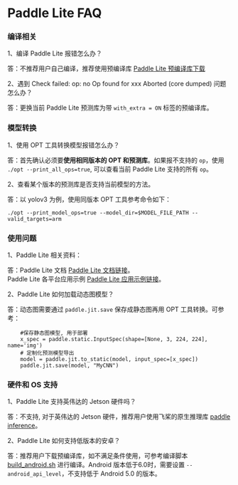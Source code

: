 # Paddle Lite FAQ 

### 编译相关

1、编译 Paddle Lite 报错怎么办？

答：不推荐用户自己编译，推荐使用预编译库 [ Paddle Lite 预编译库下载](https://paddle-lite.readthedocs.io/zh/latest/quick_start/release_lib.html)

2、遇到 Check failed: op: no Op found for xxx Aborted (core dumped) 问题怎么办？

答：更换当前 Paddle Lite 预测库为带 `with_extra = ON` 标签的预编译库。

### 模型转换

1、使用 OPT 工具转换模型报错怎么办？

答：首先确认必须要**使用相同版本的 OPT 和预测库**。如果报不支持的 `op`，使用 `./opt --print_all_ops=true`, 可以查看当前 Paddle Lite 支持的所有 `op`。

2、查看某个版本的预测库是否支持当前模型的方法。

答：以 yolov3 为例，使用同版本 OPT 工具参考命令如下：

```
./opt --print_model_ops=true --model_dir=$MODEL_FILE_PATH --valid_targets=arm
```

### 使用问题

1、Paddle Lite 相关资料：

答：Paddle Lite 文档 [ Paddle Lite 文档链接](https://paddle-lite.readthedocs.io/zh/latest/)。  
   Paddle Lite 各平台应用示例 [ Paddle Lite 应用示例链接](https://github.com/PaddlePaddle/Paddle-Lite-Demo)。

2、Paddle Lite 如何加载动态图模型？

答：动态图需要通过 `paddle.jit.save` 保存成静态图再用 OPT 工具转换。可参考：

```shell
    #保存静态图模型, 用于部署
    x_spec = paddle.static.InputSpec(shape=[None, 3, 224, 224], name='img') 
    # 定制化预测模型导出
    model = paddle.jit.to_static(model, input_spec=[x_spec])
    paddle.jit.save(model, "MyCNN")
```

### 硬件和 OS 支持

1、Paddle Lite 支持英伟达的 Jetson 硬件吗？

答：不支持, 对于英伟达的 Jetson 硬件，推荐用户使用飞桨的原生推理库 [paddle inference](https://paddle-inference.readthedocs.io/en/latest/#)。

2、Paddle Lite 如何支持低版本的安卓？

答：推荐用户下载预编译库，如不满足条件使用，可参考编译脚本 [build_android.sh](https://github.com/PaddlePaddle/Paddle-Lite/blob/develop/lite/tools/build_android.sh)
进行编译。Android 版本低于6.0时，需要设置 `--android_api_level`，不支持低于 Android 5.0 的版本。
